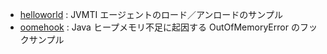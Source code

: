 * [helloworld](helloworld) : JVMTI エージェントのロード／アンロードのサンプル
* [oomehook](oomehook) : Java ヒープメモリ不足に起因する OutOfMemoryError のフックサンプル
